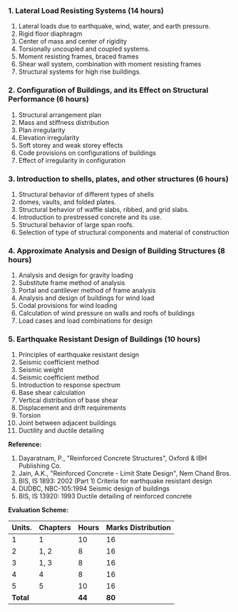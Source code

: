 ### 1. Lateral Load Resisting Systems (14 hours)

1. Lateral loads due to earthquake, wind, water, and earth pressure.
2. Rigid floor diaphragm
3. Center of mass and center of rigidity
4. Torsionally uncoupled and coupled systems.
5. Moment resisting frames, braced frames
6. Shear wall system, combination with moment resisting frames
7. Structural systems for high rise buildings.

### 2. Configuration of Buildings, and its Effect on Structural Performance (6 hours)

1. Structural arrangement plan
2. Mass and stiffness distribution
3. Plan irregularity
4. Elevation irregularity
5. Soft storey and weak storey effects
6. Code provisions on configurations of buildings
7. Effect of irregularity in configuration

### 3. Introduction to shells, plates, and other structures (6 hours)

1. Structural behavior of different types of shells
2. domes, vaults, and folded plates.
3. Structural behavior of waffle slabs, ribbed, and grid slabs.
4. Introduction to prestressed concrete and its use.
5. Structural behavior of large span roofs.
6. Selection of type of structural components and material of construction

### 4. Approximate Analysis and Design of Building Structures (8 hours)

1. Analysis and design for gravity loading
2. Substitute frame method of analysis
3. Portal and cantilever method of frame analysis
4. Analysis and design of buildings for wind load
5. Codal provisions for wind loading
6. Calculation of wind pressure on walls and roofs of buildings
7. Load cases and load combinations for design

### 5. Earthquake Resistant Design of Buildings (10 hours)

1. Principles of earthquake resistant design
2. Seismic coefficient method
3. Seismic weight
4. Seismic coefficient method
5. Introduction to response spectrum
6. Base shear calculation
7. Vertical distribution of base shear
8. Displacement and drift requirements
9. Torsion
10. Joint between adjacent buildings
11. Ductility and ductile detailing

**Reference:**

1. Dayaratnam, P., "Reinforced Concrete Structures", Oxford & IBH Publishing Co.
2. Jain, A.K., "Reinforced Concrete - Limit State Design", Nem Chand Bros.
3. BIS, IS 1893: 2002 (Part 1) Criteria for earthquake resistant design
4. DUDBC, NBC-105:1994 Seismic design of buildings
5. BIS, IS 13920: 1993 Ductile detailing of reinforced concrete

**Evaluation Scheme:**

| Units.    | Chapters | Hours  | Marks Distribution |
| --------- | -------- | ------ | ------------------ |
| 1         | 1        | 10     | 16                 |
| 2         | 1, 2     | 8      | 16                 |
| 3         | 1, 3     | 8      | 16                 |
| 4         | 4        | 8      | 16                 |
| 5         | 5        | 10     | 16                 |
| **Total** |          | **44** | **80**             |

